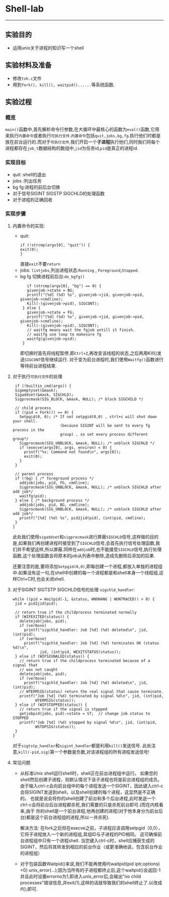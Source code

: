 # Shell-lab
---------------------
## 实验目的
- 运用unix关于进程的知识写一个shell
## 实验材料及准备
- 修改```tsh.c```文件
- 用到```fork(), kill(), waitpid()......```等系统函数.
## 实验过程
### 概览 
```main()```函数中,首先解析命令行参数,在大循环中最核心的函数为```eval()```函数,它用来执行```内置命令```或者执行```可执行文件```.```内置命令```包括```quit,jobs,bg,fg```.执行他们时都是放在前台运行的.而对于```可执行文件```,我们开启一个**子进程**执行他们,同时我们将每个进程都存在```job_t```数据结构的数组中,```jid```为任务id,```pid```是真正的进程id.


### 实现目标 
- quit :shell的退出
- jobs :列出任务
- bg fg:进程的前后台切换
- 对于信号SIGINT SIGSTP SIGCHLD的处理函数
- 对于进程的正确回收
### 实现步骤
1. 内置命令的实现:
    - quit: 
      ```
      if (!strcmp(argv[0], "quit")) {
      exit(0);
      }
      ```
       直接```exit```不要```return```
    - jobs:
    ```listjobs```,列出进程状态:```Running``` , ```Foreground```,```Stopped```.
    - bg fg 
    切换进程前后台:```do_bgfg()```
      ```
         if (strcmp(argv[0], "bg") == 0) {
         givenjob->state = BG;
         printf("[%d] (%d) %s", givenjob->jid, givenjob->pid, givenjob->cmdline);
         Kill(-(givenjob->pid), SIGCONT);
       } else {
         givenjob->state = FG;
         printf("[%d] (%d) %s", givenjob->jid, givenjob->pid, givenjob->cmdline);
         Kill(-(givenjob->pid), SIGCONT);
         // waitfg means wait the fgjob untill it finish.
         // waitfg use loop to makesure fg
         waitfg(givenjob->pid);
       }
       ```
       即切换时首先将线程暂停,即```Ctrl+Z```,再改变该线程的状态,之后再用Kill()发送```SIGCONT```信号继续运行.
       对于变为前台进程时,我们使用```Waitfg()```函数进行等待前台进程结束.
2. 对于执行```可执行文件```的处理
    ```
     if (!builtin_cmd(args)) {
     Sigemptyset(&mask);
     Sigaddset(&mask, SIGCHLD);
     Sigprocmask(SIG_BLOCK, &mask, NULL); /* block SIGCHILD */

     // child process
     if ((pid = Fork()) == 0) {
       Setpgid(0, 0); /* If not setpgid(0,0) , ctrl+c will shut down your shell.
                         (because SIGINT will be sent to every fg process in the
                         group) , so set every process different group*/
       Sigprocmask(SIG_UNBLOCK, &mask, NULL); /* unblock SIGCHLD */
       if (execve(args[0], args, environ) < 0) {
         printf("%s: Command not found\n", args[0]);
         exit(0);
       }
     }

     // parent process
     if (!bg) { /* foreground process */
       addjob(jobs, pid, FG, cmdline);
       Sigprocmask(SIG_UNBLOCK, &mask, NULL); /* unblock SIGCHLD after add job*/
       waitfg(pid);
     } else { /* background process */
       addjob(jobs, pid, BG, cmdline);
       Sigprocmask(SIG_UNBLOCK, &mask, NULL); /* unblock SIGCHLD after add job*/
       printf("[%d] (%d) %s", pid2jid(pid), (int)pid, cmdline);
     }
    }
    ```

    此处我们使用```sigaddset```和```sigprocmask```进行屏蔽```SIGCHLD```信号,这样做的目的是,如果我们再创建进程时接受到了```SIGCHLD```信号,会首先执行信号处理函数,我们并不希望这样,所以屏蔽.同样在```addjob```时,也不能接受```SIGCHLD```信号,执行处理函数,这个处理函数会将原本的job从列表中删除,造成先删除后添加的后果.
    
    还要注意的是,要将添加```Setpgid(0,0)```,即每创建一个进程,都放入单独的进程组中.如果没有这一句,在shell中创建的每一个进程都是和shell本身一个线程组,这样Ctrl+C时,也会关闭shell.
  3. 对于SIGINT SIGTSTP SIGCHLD信号的处理
  ```sigchld_handler```:
     ```
     while ((pid = Waitpid(-1, &status, WNOHANG | WUNTRACED)) > 0) {
      jid = pid2jid(pid);

      // return true if the childprocess terminated normally
      if (WIFEXITED(status)) {
        deletejob(jobs, pid);
        if (verbose)
          printf("sigchld_handler: Job [%d] (%d) deleted\n", jid, (int)pid);
        if (verbose)
          printf("sigchld_handler: Job [%d] (%d) terminates OK (status %d)\n",
                 jid, (int)pid, WEXITSTATUS(status));
      } else if (WIFSIGNALED(status)) {
        // return true if the childprocess terminated because of a signal that
        // was not caught
        deletejob(jobs, pid);
        if (verbose)
          printf("sigchld_handler: Job [%d] (%d) deleted\n", jid, (int)pid);
        // WTERMSIG(status) return the real signal that cause terminate.
        printf("Job [%d] (%d) terminated by signal %d\n", jid, (int)pid,
               WTERMSIG(status));
      } else if (WIFSTOPPED(status)) {
        // return true if the signal is stppped
        getjobpid(jobs, pid)->state = ST;  // change job status to STOPPED
        printf("Job [%d] (%d) stopped by signal %d\n", jid, (int)pid,
               WSTOPSIG(status));
      }
     }
     ```
    
     对于```sigtstp_handler```和```sigint_handler```都是利用```kill()```发送信号.
     此处注意,```kill(-pid,sig)```第一个参数是负数,对该进程组的所有进程发送信号!

4. 常见问题
    - 从标准Unix shell运行shell时，shell正在前台进程组中运行。 如果您的shell然后创建子进程，则默认情况下该子进程也将是前台进程组的成员。 
   由于输入ctrl-c会向前台组中的每个进程发送一个SIGINT，因此键入ctrl-c会将SIGINT发送到shell，以及shell创建的每个进程，这显然是不正确的。
   也就是说会将你的shell创建了前台和多个后台进程,此时发送一个ctrl-c会将前台后台进程都杀死,我们需要的只是杀死前台即可.(而在内核看来,由于
   你的shell是一个前台进程,他再创建的进程(对于他本身分为前台后台)都是这个前台进程组的进程,所以一并杀死).
   
      解决方法: 在fork之后但在execve之前，子进程应该调用setpgid（0,0），它将子进程放入一个新的进程组,其组ID与子进程的PID相同。 这可确保前台进程组中只有一个进程shell. 当您键入ctrl-c时，shell应捕获生成的SIGINT，然后将其转发到相应的前台作业（或更准确地说，包含前台作业的进程组）
    
    - 对于包装函数Waitpid()来说,我们不能再使用if(waitpid(pid iptr,options)<0) unix_error(...);因为当所有的子进程都终止后,这个waitpid()会返回-1 并且此时设置errorno为1,即进入unix_error后,会输出"no child processes"错误信息,并exit(1),这样的话就导致我们的shell终止了.以改成if();即可.
   

    
